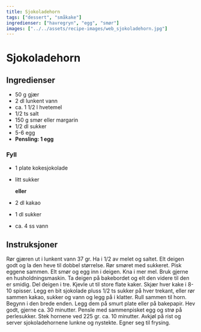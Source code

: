 ```yaml
---
title: Sjokoladehorn
tags: ["dessert", "småkake"]
ingredienser: ["havregryn", "egg", "smør"]
images: ["../../assets/recipe-images/web_sjokoladehorn.jpg"]
---
```


# Sjokoladehorn

## Ingredienser

- 50 g gjær
- 2 dl lunkent vann
- ca. 1 1/2 l hvetemel
- 1/2 ts salt
- 150 g smør eller margarin
- 1/2 dl sukker
- 5-6 egg
- **Pensling: 1 egg**

### Fyll

- 1 plate kokesjokolade
- litt sukker

  **eller**
- 2 dl kakao
- 1 dl sukker
- ca. 4 ss vann

## Instruksjoner

Rør gjæren ut i lunkent vann 37 gr. Ha i 1/2 av melet og saltet. Elt deigen godt og la den heve til dobbel størrelse. Rør smøret med sukkeret. Pisk eggene sammen. Elt smør og egg inn i deigen. Kna i mer mel. Bruk gjerne en husholdningsmaskin. Ta deigen på bakebordet og elt den videre til den er smidig. Del deigen i tre. Kjevle ut til store flate kaker. Skjær hver kake i 8-10 spisser. Legg en bit sjokolade pluss 1/2 ts sukker på hver trekant, eller rør sammen kakao, sukker og vann og legg på i klatter. Rull sammen til horn. Begynn i den brede enden. Legg dem på smurt plate eller på bakepapir. Hev godt, gjerne ca. 30 minutter. Pensle med sammenpisket egg og strø på perlesukker. Stek hornene ved 225 gr. ca. 10 minutter. Avkjøl på rist og server sjokoladehornene lunkne og nystekte. Egner seg til frysing.
